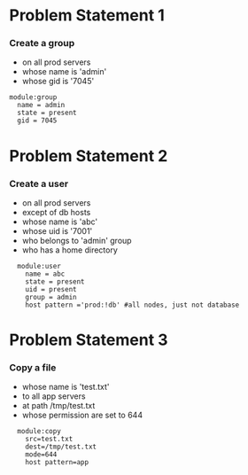 # Problem Statement 1

### Create a group
- on all prod servers
- whose name is 'admin'
- whose gid is '7045'
```
module:group
  name = admin
  state = present
  gid = 7045
```
# Problem Statement 2

### Create a user
- on all prod servers
- except of db hosts
- whose name is 'abc'
- whose uid is '7001'
- who belongs to 'admin' group
- who has a home directory
```
  module:user
    name = abc
    state = present
    uid = present
    group = admin
    host pattern ='prod:!db' #all nodes, just not database
```

# Problem Statement 3
### Copy a file
- whose name is 'test.txt'
- to all app servers
- at path /tmp/test.txt
- whose permission are set to 644
```
  module:copy
    src=test.txt
    dest=/tmp/test.txt
    mode=644
    host pattern=app
```
